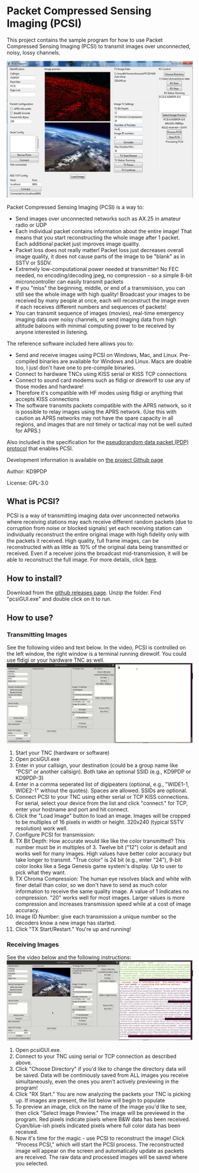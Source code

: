 # Packet Compressed Sensing Imaging (PCSI)
This project contains the sample program for how to use Packet Compressed Sensing Imaging (PCSI) to transmit images over unconnected, noisy, lossy channels.

![PCSI Screenshot](./pcsiusage.png)

Packet Compressed Sensing Imaging (PCSI) is a way to:
* Send images over unconnected networks such as AX.25 in amateur radio or UDP
* Each individual packet contains information about the entire image! That means that you start reconstructing the whole image after 1 packet. Each additional packet just improves image quality.
* Packet loss does not really matter! Packet loss just decreases overall image quality, it does not cause parts of the image to be "blank" as in SSTV or SSDV.
* Extremely low-computational power needed at transmitter! No FEC needed, no encoding/decoding jpeg, no compression - so a simple 8-bit microncontroller can easily transmit packets
* If you "miss" the beginning, middle, or end of a transmisison, you can still see the whole image with high quality! Broadcast your images to be received by many people at once, each will reconstruct the image even if each receives different numbers and sequences of packets!
* You can transmit sequence of images (movies), real-time emergency imaging data over noisy channels, or send imaging data from high altitude baloons with minimal computing power to be received by anyone interested in listening.

The reference software included here allows you to:
* Send and receive images using PCSI on Windows, Mac, and Linux. Pre-compiled binaries are available for Windows and Linux. Macs are doable too, I just don't have one to pre-compile binaries.
* Connect to hardware TNCs using KISS serial or KISS TCP connections
* Connect to sound card modems such as fldigi or direworlf to use any of those modes and hardware!
* Therefore it's compatible with HF modes using fldigi or anything that accepts KISS connections
* The software transmits packets compatible with the APRS network, so it is possible to relay images using the APRS network. (Use this with caution as APRS networks may not have the spare capacity in all regions, and images that are not timely or tactical may not be well suited for APRS.)

Also included is the specification for the [pseudorandom data packet (PDP) protocol](./spec.md) that enables PCSI.

Development information is available on [the project Github page](https://github.com/maqifrnswa/PCSI)

Author: KD9PDP

License: GPL-3.0

## What is PCSI?
PCSI is a way of transmitting imaging data over unconnected networks where receiving stations may each receive different random packets (due to corruption from noise or blocked signals) yet each receiving station can individually reconstruct the entire original image with high fidelity only with the packets it received. High quality, full frame images, can be reconstructed with as little as 10% of the original data being transmitted or received. Even if a receiver joins the broadcast mid-transmission, it will be able to reconstruct the full image. For more details, click [here](./details.html).

## How to install?
Download from the [github releases page](https://github.com/maqifrnswa/PCSI/releases). Unzip the folder. Find "pcsiGUI.exe" and double click on it to run.

## How to use?
### Transmitting Images
See the following video and text below. In the video, PCSI is controlled on the left window, the right window is a terminal running direwolf. You could use fldigi or your hardware TNC as well.
![Transmitting Demo](startTX.gif)
1. Start your TNC (hardware or software)
1. Open pcsiGUI.exe
1. Enter in your callsign, your destination (could be a group name like "PCSI" or another callsign). Both take an optional SSID (e.g., KD9PDP or KD9PDP-3)
1. Enter in a comma seperated list of digipeaters (optional, e.g., "WIDE1-1, WIDE2-1" without the quotes). Spaces are allowed. SSIDs are optional.
1. Connect PCSI to your TNC using either serial or TCP KISS connections. For serial, select your device from the list and click "connect." for TCP, enter your hostname and port and hit connect.
1. Click the "Load Image" button to load an image. Images will be cropped to be multiples of 16 pixels in width or height. 320x240 (typical SSTV resolution) work well.
1. Configure PCSI for transmission:
  1. TX Bit Depth: How accurate would like like the color transmitted? This number must be in multiples of 3. Twelve bit ("12") color is default and works well for many images. High values have better color accuracy but take longer to transmit. "True color" is 24 bit (e.g., enter "24"), 9-bit color looks like a Sega Genesis game system's display. Up to user to pick what they want.
  1. TX Chroma Compression: The human eye resolves black and white with finer detail than color, so we don't have to send as much color information to receive the same quality image. A value of 1 indicates no compression. "20" works well for most images. Larger values is more compression and increases transmission speed while at a cost of image accuracy.
  1. Image ID Number: give each transmission a unique number so the decoders know a new image has started.
1. Click "TX Start/Restart." You're up and running!

### Receiving Images
See the video below and the following instructions:
![Receiving Demo](./receivePCSI.gif)
1. Open pcsiGUI.exe.
1. Connect to your TNC using serial or TCP connection as described above.
1. Click "Choose Directory" if you'd like to change the directory data will be saved. Data will be continiously saved from ALL images you receive simultaneously, even the ones you aren't actively previewing in the program!
1. Click "RX Start." You are now analyzing the packets your TNC is picking up. If images are present, the list below will begin to populate
1. To preview an image, click on the name of the image you'd like to see, then click "Select Image Preview." The image will be previewed in the program. Red pixels indicate pixels where B&W data has been received. Cyan/blue-ish pixels indicated pixels where full color data has been received.
1. Now it's time for the magic - use PCSI to reconstruct the image! Click "Process PCSI," which will start the PCSI process. The reconstructed image will appear on the screen and automatically update as packets are received. The raw data and processed images will be saved where you selected.